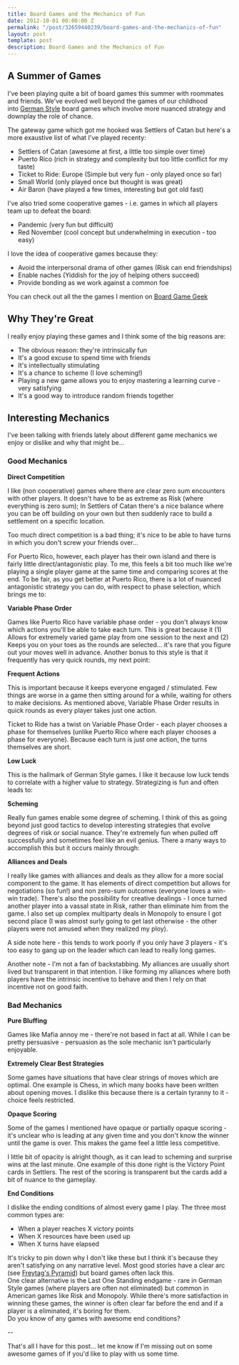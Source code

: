 ```yaml
---
title: Board Games and the Mechanics of Fun
date: 2012-10-01 00:00:00 Z
permalink: "/post/32659440239/board-games-and-the-mechanics-of-fun"
layout: post
template: post
description: Board Games and the Mechanics of Fun
---
```


<h2>A Summer of Games</h2>&#13;
<p>I've been playing quite a bit of board games this summer with roommates and friends. We've evolved well beyond the games of our childhood into <a href="http://en.wikipedia.org/wiki/German-style_board_game">German Style</a> board games which involve more nuanced strategy and downplay the role of chance.</p>&#13;
<p>The gateway game which got me hooked was Settlers of Catan but here's a more exaustive list of what I've played recenty:</p>&#13;
<ul><li>Settlers of Catan (awesome at first, a little too simple over time)</li>&#13;
<li>Puerto Rico (rich in strategy and complexity but too little conflict for my taste)</li>&#13;
<li>Ticket to Ride: Europe (Simple but very fun - only played once so far)</li>&#13;
<li>Small World (only played once but thought is was great)</li>&#13;
<li>Air Baron (have played a few times, interesting but got old fast)</li>&#13;
</ul><p>I've also tried some cooperative games - i.e. games in which all players team up to defeat the board:</p>&#13;
<ul><li>Pandemic (very fun but difficult)</li>&#13;
<li>Red November (cool concept but underwhelming in execution - too easy)</li>&#13;
</ul><div>I love the idea of cooperative games because they:</div>&#13;
<div>&#13;
<ul><li>Avoid the interpersonal drama of other games (Risk can end friendships)</li>&#13;
<li>Enable naches (Yiddish for the joy of helping others succeed)</li>&#13;
<li>Provide bonding as we work against a common foe</li>&#13;
</ul></div>&#13;
<p>You can check out all the the games I mention on <a href="boardgamegeek.com">Board Game Geek</a></p>&#13;
<h2>Why They're Great</h2>&#13;
<p>I really enjoy playing these games and I think some of the big reasons are:</p>&#13;
<ul><li>The obvious reason: they're intrinsically fun</li>&#13;
<li>It's a good excuse to spend time with friends</li>&#13;
<li>It's intellectually stimulating</li>&#13;
<li>It's a chance to scheme (I love scheming!)</li>&#13;
<li>Playing a new game allows you to enjoy mastering a learning curve - very satisfying</li>&#13;
<li>It's a good way to introduce random friends together</li>&#13;
</ul><h2>Interesting Mechanics</h2>&#13;
<p>I've been talking with friends lately about different game mechanics we enjoy or dislike and why that might be...</p>&#13;
<h3>Good Mechanics</h3>&#13;
<p><strong>Direct Competition</strong></p>&#13;
<p>I like (non cooperative) games where there are clear zero sum encounters with other players. It doesn't have to be as extreme as Risk (where everything is zero sum); In Settlers of Catan there's a nice balance where you can be off building on your own but then suddenly race to build a settlement on a specific location.</p>&#13;
<p>Too much direct competition is a bad thing; it's nice to be able to have turns in which you don't screw your friends over...</p>&#13;
<p>For Puerto Rico, however, each player has their own island and there is fairly little direct/antagonistic play. To me, this feels a bit too much like we're playing a single player game at the same time and comparing scores at the end. To be fair, as you get better at Puerto Rico, there is a lot of nuanced antagonistic strategy you can do, with respect to phase selection, which brings me to: </p>&#13;
<p><strong>Variable Phase Order</strong></p>&#13;
<p>Games like Puerto Rico have variable phase order - you don't always know which actions you'll be able to take each turn. This is great because it (1) Allows for extremely varied game play from one session to the next and (2) Keeps you on your toes as the rounds are selected... it's rare that you figure out your moves well in advance. Another bonus to this style is that it frequently has very quick rounds, my next point:</p>&#13;
<p><strong>Frequent Actions</strong></p>&#13;
<p>This is important because it keeps everyone engaged / stimulated. Few things are worse in a game then sitting around for a while, waiting for others to make decisions. As mentioned above, Variable Phase Order results in quick rounds as every player takes just one action.</p>&#13;
<p>Ticket to Ride has a twist on Variable Phase Order - each player chooses a phase for themselves (unlike Puerto Rico where each player chooses a phase for everyone). Because each turn is just one action, the turns themselves are short.</p>&#13;
<p><strong>Low Luck</strong></p>&#13;
<p>This is the hallmark of German Style games. I like it because low luck tends to correlate with a higher value to strategy. Strategizing is fun and often leads to:</p>&#13;
<p><strong>Scheming</strong></p>&#13;
<p>Really fun games enable some degree of scheming. I think of this as going beyond just good tactics to develop interesting strategies that evolve degrees of risk or social nuance. They're extremely fun when pulled off successfully and sometimes feel like an evil genius. There a many ways to accomplish this but it occurs mainly through:</p>&#13;
<p><strong>Alliances and Deals</strong></p>&#13;
<p>I really like games with alliances and deals as they allow for a more social component to the game. It has elements of direct competition but allows for negotiations (so fun!) and non zero-sum outcomes (everyone loves a win-win trade). There's also the possibility for creative dealings - I once turned another player into a vassal state in Risk, rather than eliminate him from the game. I also set up complex multiparty deals in Monopoly to ensure I got second place (I was almost surly going to get last otherwise - the other players were not amused when they realized my ploy).</p>&#13;
<p>A side note here - this tends to work poorly if you only have 3 players - it's too easy to gang up on the leader which can lead to really long games.</p>&#13;
<p>Another note - I'm not a fan of backstabbing. My alliances are usually short lived but transparent in that intention. I like forming my alliances where both players have the intrinsic incentive to behave and then I rely on that incentive not on good faith.</p>&#13;
<h3>Bad Mechanics</h3>&#13;
<p><strong>Pure Bluffing</strong></p>&#13;
<p>Games like Mafia annoy me - there're not based in fact at all. While I can be pretty persuasive - persuasion as the sole mechanic isn't particularly enjoyable.</p>&#13;
<p><strong>Extremely Clear Best Strategies</strong></p>&#13;
<p>Some games have situations that have clear strings of moves which are optimal. One example is Chess, in which many books have been written about opening moves. I dislike this because there is a certain tyranny to it - choice feels restricted.</p>&#13;
<p><strong>Opaque Scoring</strong></p>&#13;
<p>Some of the games I mentioned have opaque or partially opaque scoring - it's unclear who is leading at any given time and you don't know the winner until the game is over. This makes the game feel a little less competitive.</p>&#13;
<p>I little bit of opacity is alright though, as it can lead to scheming and surprise wins at the last minute. One example of this done right is the Victory Point cards in Settlers. The rest of the scoring is transparent but the cards add a bit of nuance to the gameplay.</p>&#13;
<p><strong>End Conditions</strong></p>&#13;
<p>I dislike the ending conditions of almost every game I play. The three most common types are:</p>&#13;
<ul><li>When a player reaches X victory points</li>&#13;
<li>When X resources have been used up</li>&#13;
<li>When X turns have elapsed</li>&#13;
</ul><div>It's tricky to pin down why I don't like these but I think it's because they aren't satisfying on any narrative level. Most good stories have a clear arc (see <a href="http://en.wikipedia.org/wiki/Freytag%27s_Pyramid#Freytag.27s_analysis">Freytag's Pyramid</a>) but board games often lack this.</div>&#13;
<div></div>&#13;
<div>One clear alternative is the Last One Standing endgame - rare in German Style games (where players are often not eliminated) but common in American games like Risk and Monopoly. While there's more satisfaction in winning these games, the winner is often clear far before the end and if a player is a eliminated, it's boring for them.</div>&#13;
<div></div>&#13;
<div>Do you know of any games with awesome end conditions?</div>&#13;
<p>--</p>&#13;
<p>That's all I have for this post... let me know if I'm missing out on some awesome games of if you'd like to play with us some time.</p> 